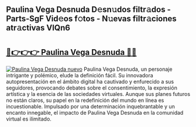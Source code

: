 ## Paulina Vega Desnuda D𝚎sn𝚞dos filtr𝚊dos - Parts-SgF Vid𝚎os f𝚘tos - N𝚞evas filtr𝚊ciones atr𝚊ctivas VIQn6

# <h2><a href="http://mb9ufos.tromn.icu/?c=Paulina+Vega+Desnuda">🔗👉👉👉 Paulina Vega Desnuda 🔗🔗</a></h2>

[![Paulina Vega Desnuda nuevo](https://i.imgur.com/pEAQMta.gif)](http://mb9ufos.tromn.icu/?c=Paulina+Vega+Desnuda)
Paulina Vega Desnuda, un personaje intrigante y polémico, elude la definición fácil. Su innovadora autopresentación en el ámbito digital ha cautivado y enfurecido a sus seguidores, provocando debates sobre el consentimiento, la expresión artística y la esencia de las sociedades virtuales. Aunque sus planes futuros no están claros, su papel en la redefinición del mundo en línea es incuestionable. Impulsado por una determinación inquebrantable y un encanto innegable, el impacto de Paulina Vega Desnuda en la comunidad virtual es ilimitado.

